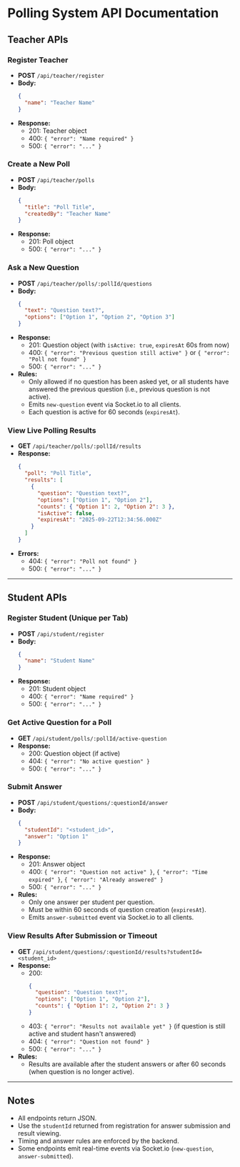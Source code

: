 # Polling System API Documentation

## Teacher APIs

### Register Teacher
- **POST** `/api/teacher/register`
- **Body:**
  ```json
  {
    "name": "Teacher Name"
  }
  ```
- **Response:**
  - 201: Teacher object
  - 400: `{ "error": "Name required" }`
  - 500: `{ "error": "..." }`

### Create a New Poll
- **POST** `/api/teacher/polls`
- **Body:**
  ```json
  {
    "title": "Poll Title",
    "createdBy": "Teacher Name"
  }
  ```
- **Response:**
  - 201: Poll object
  - 500: `{ "error": "..." }`

### Ask a New Question
- **POST** `/api/teacher/polls/:pollId/questions`
- **Body:**
  ```json
  {
    "text": "Question text?",
    "options": ["Option 1", "Option 2", "Option 3"]
  }
  ```
- **Response:**
  - 201: Question object (with `isActive: true`, `expiresAt` 60s from now)
  - 400: `{ "error": "Previous question still active" }` or `{ "error": "Poll not found" }`
  - 500: `{ "error": "..." }`
- **Rules:**
  - Only allowed if no question has been asked yet, or all students have answered the previous question (i.e., previous question is not active).
  - Emits `new-question` event via Socket.io to all clients.
  - Each question is active for 60 seconds (`expiresAt`).

### View Live Polling Results
- **GET** `/api/teacher/polls/:pollId/results`
- **Response:**
  ```json
  {
    "poll": "Poll Title",
    "results": [
      {
        "question": "Question text?",
        "options": ["Option 1", "Option 2"],
        "counts": { "Option 1": 2, "Option 2": 3 },
        "isActive": false,
        "expiresAt": "2025-09-22T12:34:56.000Z"
      }
    ]
  }
  ```
- **Errors:**
  - 404: `{ "error": "Poll not found" }`
  - 500: `{ "error": "..." }`

---

## Student APIs

### Register Student (Unique per Tab)
- **POST** `/api/student/register`
- **Body:**
  ```json
  {
    "name": "Student Name"
  }
  ```
- **Response:**
  - 201: Student object
  - 400: `{ "error": "Name required" }`
  - 500: `{ "error": "..." }`

### Get Active Question for a Poll
- **GET** `/api/student/polls/:pollId/active-question`
- **Response:**
  - 200: Question object (if active)
  - 404: `{ "error": "No active question" }`
  - 500: `{ "error": "..." }`

### Submit Answer
- **POST** `/api/student/questions/:questionId/answer`
- **Body:**
  ```json
  {
    "studentId": "<student_id>",
    "answer": "Option 1"
  }
  ```
- **Response:**
  - 201: Answer object
  - 400: `{ "error": "Question not active" }`, `{ "error": "Time expired" }`, `{ "error": "Already answered" }`
  - 500: `{ "error": "..." }`
- **Rules:**
  - Only one answer per student per question.
  - Must be within 60 seconds of question creation (`expiresAt`).
  - Emits `answer-submitted` event via Socket.io to all clients.

### View Results After Submission or Timeout
- **GET** `/api/student/questions/:questionId/results?studentId=<student_id>`
- **Response:**
  - 200: 
    ```json
    {
      "question": "Question text?",
      "options": ["Option 1", "Option 2"],
      "counts": { "Option 1": 2, "Option 2": 3 }
    }
    ```
  - 403: `{ "error": "Results not available yet" }` (if question is still active and student hasn't answered)
  - 404: `{ "error": "Question not found" }`
  - 500: `{ "error": "..." }`
- **Rules:**
  - Results are available after the student answers or after 60 seconds (when question is no longer active).

---

## Notes
- All endpoints return JSON.
- Use the `studentId` returned from registration for answer submission and result viewing.
- Timing and answer rules are enforced by the backend.
- Some endpoints emit real-time events via Socket.io (`new-question`, `answer-submitted`).
